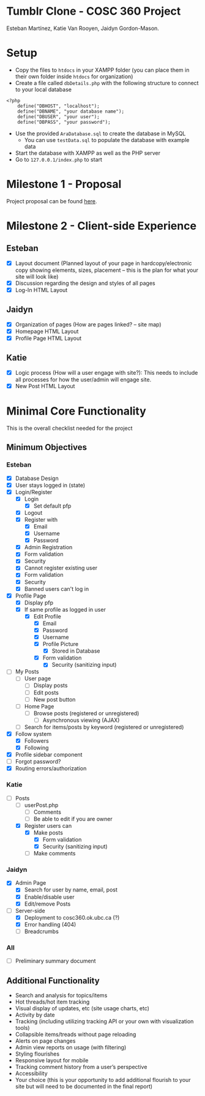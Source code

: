 # Tumblr Clone - COSC 360 Project

Esteban Martínez, Katie Van Rooyen, Jaidyn Gordon-Mason.

# Setup

-   Copy the files to `htdocs` in your XAMPP folder (you can place them in their own folder inside `htdocs` for organization)
-   Create a file called `dbDetails.php` with the following structure to connect to your local database

```
<?php
    define("DBHOST", "localhost");
    define("DBNAME", "your database name");
    define("DBUSER", "your user");
    define("DBPASS", "your password");
```

-   Use the provided `AraDatabase.sql` to create the database in MySQL
    -   You can use `testData.sql` to populate the database with example data
-   Start the database with XAMPP as well as the PHP server
-   Go to `127.0.0.1/index.php` to start

# Milestone 1 - Proposal

Project proposal can be found [here](./docs/Proposal.pdf).

# Milestone 2 - Client-side Experience

## Esteban

-   [x] Layout document (Planned layout of your page in hardcopy/electronic copy showing elements, sizes, placement – this is the plan for what your site will look like)
-   [x] Discussion regarding the design and styles of all pages
-   [x] Log-In HTML Layout

## Jaidyn

-   [x] Organization of pages (How are pages linked? – site map)
-   [x] Homepage HTML Layout
-   [x] Profile Page HTML Layout

## Katie

-   [x] Logic process (How will a user engage with site?): This needs to include all processes for how the user/admin will engage site.
-   [x] New Post HTML Layout

# Minimal Core Functionality

This is the overall checklist needed for the project

## Minimum Objectives

### Esteban

-   [x] Database Design
-   [x] User stays logged in (state)
-   [x] Login/Register
    -   [x] Login
        -   [x] Set default pfp
    -   [x] Logout
    -   [x] Register with
        -   [x] Email
        -   [x] Username
        -   [x] Password
    -   [x] Admin Registration
    -   [x] Form validation
    -   [x] Security
    -   [x] Cannot register existing user
    -   [x] Form validation
    -   [x] Security
    -   [x] Banned users can't log in
-   [x] Profile Page
    -   [x] Display pfp
    -   [x] If same profile as logged in user
        -   [x] Edit Profile
            -   [x] Email
            -   [x] Password
            -   [x] Username
            -   [x] Profile Picture
                -   [x] Stored in Database
            -   [x] Form validation
                -   [x] Security (sanitizing input)
-   [ ] My Posts
    -   [ ] User page
        -   [ ] Display posts
        -   [ ] Edit posts
        -   [ ] New post button
    -   [ ] Home Page
        -   [ ] Browse posts (registered or unregistered)
            -   [ ] Asynchronous viewing (AJAX)
    -   [ ] Search for items/posts by keyword (registered or unregistered)

-   [x] Follow system
    -   [x] Followers
    -   [x] Following
-   [x] Profile sidebar component
-   [ ] Forgot password?
-   [x] Routing errors/authorization

### Katie

-   [ ] Posts
    -   [ ] userPost.php
        -   [ ] Comments
        -   [ ] Be able to edit if you are owner
    -   [x] Register users can
        -   [x] Make posts
            -   [x] Form validation
            -   [x] Security (sanitizing input)
        -   [ ] Make comments

### Jaidyn

-   [x] Admin Page
    -   [x] Search for user by name, email, post
    -   [x] Enable/disable user
    -   [x] Edit/remove Posts
-   [ ] Server-side
    -   [x] Deployment to cosc360.ok.ubc.ca (?)
    -   [x] Error handling (404)
    -   [ ] Breadcrumbs

### All

-   [ ] Preliminary summary document

## Additional Functionality

-   Search and analysis for topics/items
-   Hot threads/hot item tracking
-   Visual display of updates, etc (site usage charts, etc)
-   Activity by date
-   Tracking (including utilizing tracking API or your own with visualization tools)
-   Collapsible items/treads without page reloading
-   Alerts on page changes
-   Admin view reports on usage (with filtering)
-   Styling flourishes
-   Responsive layout for mobile
-   Tracking comment history from a user’s perspective
-   Accessibility
-   Your choice (this is your opportunity to add additional flourish to your site but will need to be documented in the final report)
